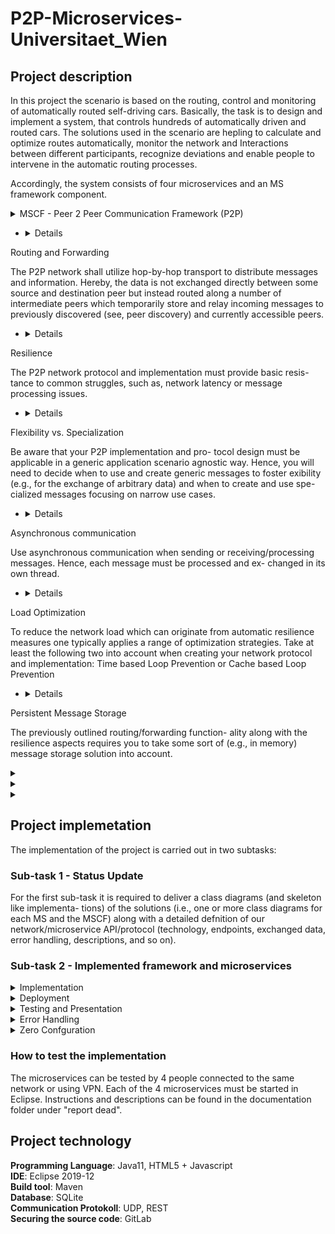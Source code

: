 # P2P-Microservices-Universitaet_Wien


## Project description


In this project the scenario is based on the routing, control and monitoring of automatically routed self-driving cars. Basically, the task is to design and implement a system,
that controls hundreds of automatically driven and routed cars. The solutions used in the scenario are hepling to calculate and optimize routes automatically, monitor the network and
Interactions between different participants, recognize deviations and enable people to intervene in the automatic routing processes. 

Accordingly, the system consists of four microservices and an MS framework component.


<details>
<summary>MSCF - Peer 2 Peer Communication Framework (P2P)</summary>
<p>
The P2P protocol design and implementation should provide simplifed P2P network
functionality which is utilized by all other MS. Overall the protocol design must provide
the following mandatory functionality:
   
+ <details>
<summary>Peer Discovery</summary>
<p>
In a truly distributed, non-centralized P2P network the most basic
way to discover other peers (i.e., microservice instances) and their provided func-
tionality is so called scanning. Hereby, after starting up a peer starts to systemati-
cally scan IP addresses and ports (in reasonable intervals) for peers. Subsequently,
messages are sent/forwarded to these peers only.
</p>
</details>


+ <details>
<summary>Routing and Forwarding</summary>
<p>
The P2P network shall utilize hop-by-hop transport to
distribute messages and information. Hereby, the data is not exchanged directly
between some source and destination peer but instead routed along a number
of intermediate peers which temporarily store and relay incoming messages to
previously discovered (see, peer discovery) and currently accessible peers.
</p>
</details>



+ <details>
<summary>Resilience</summary>
<p>
The P2P network protocol and implementation must provide basic resis-
tance to common struggles, such as, network latency or message processing issues.
</p>
</details>


+ <details>
<summary>Flexibility vs. Specialization</summary>
<p>
Be aware that your P2P implementation and pro-
tocol design must be applicable in a generic application scenario agnostic way.
Hence, you will need to decide when to use and create generic messages to foster
exibility (e.g., for the exchange of arbitrary data) and when to create and use spe-
cialized messages focusing on narrow use cases.	</p>
</details>



+ <details>
<summary>Asynchronous communication</summary>
<p>
Use asynchronous communication when sending or
receiving/processing messages. Hence, each message must be processed and ex-
changed in its own thread.
</p>
</details>
	

+ <details>
<summary>Load Optimization</summary>
<p>
To reduce the network load which can originate from automatic
resilience measures one typically applies a range of optimization strategies. Take
at least the following two into account when creating your network protocol and
implementation: Time based Loop Prevention or Cache based Loop Prevention
</p>
</details>


+ <details>
<summary>Persistent Message Storage</summary>
<p>
The previously outlined routing/forwarding function-
ality along with the resilience aspects requires you to take some sort of (e.g., in
memory) message storage solution into account.
</p>
</details>
	
</p>
</details>





<details>
<summary>	</summary>
<p>


</p>
</details>



<details>
<summary>	</summary>
<p>


</p>
</details>



<details>
<summary>	</summary>
<p>


</p>
</details>



## Project implemetation

The implementation of the project is carried out in two subtasks:


### Sub-task 1 - Status Update 

For the first sub-task it is required to deliver a class diagrams (and skeleton like implementa-
tions) of the solutions (i.e., one or more class diagrams for each MS and the MSCF) along
with a detailed defnition of our network/microservice API/protocol (technology, endpoints,
exchanged data, error handling, descriptions, and so on).



### Sub-task 2 - Implemented framework and microservices



<details>
<summary>Implementation</summary>
<p>
The team is free to chose which technology stack the service will run upon.
Any statically typed language of our liking, such as, Java is free to use. In general, it is expected that
we apply language extensions, such as, TypeScript for languages which are not capable
of static type checks out of the box.
</p>
</details>




<details>
<summary>Deployment</summary>
<p>
We have to make sure that our service's functionality is made available
to our team colleagues via a shared network (i.e. either a VPN or the Internet). In
order to be accessible via a network, our service will have to 1) actually run somewhere
(e.g., your notebook, your desktop at home, or even a hosted virtual machine, . . . ) and
2) listen on a port for incoming requests (e.g., a HTTP server listens on port 80)
</p>
</details>




<details>
<summary>Testing and Presentation</summary>
<p>
Make sure that each Microservice can be tested
even when some/all other Microservices are not available. This is necessary as, typically,
during development time not each service your implementation depends upon is avail-
able.
</p>
</details>

<details>
<summary>Error Handling</summary>
<p>
In dynamic MS landscapes errors can occur all the time and must be
compensated (if possible) and communicated along the way to react accordingly. Hence,
take error handling and error communication into account when designing your MS and
the related network API/protocol. For example, how are you handling cases where a
MS crashes and/or terminates before it can completely process all messages delivered
to it?
</p>
</details>

<details>
<summary>Zero Confguration</summary>
<p>
MSs should build up their own network and interconnections dynam-
ically, such that, it becomes, possible to simply start new MS instances which will
automatically be picked up and integrated by all other already running MS instances.
</p>
</details>



### How to test the implementation 

The microservices can be tested by 4 people connected to the same network or using VPN. Each of the 4 microservices must be started in Eclipse. Instructions and descriptions can be found in the documentation folder under "report dead".




## Project technology


**Programming Language**: Java11, HTML5 + Javascript <br/>
**IDE**: Eclipse 2019-12 <br/>
**Build tool**: Maven  <br/>
**Database**: SQLite  <br/>
**Communication Protokoll**: UDP, REST <br/>
**Securing the source code**: GitLab <br/>




